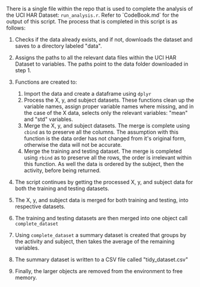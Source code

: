 There is a single file within the repo that is used to complete the analysis of the UCI HAR Dataset: `run_analysis.r`. Refer to \`CodeBook.md\` for the output of this script. The process that is completed in this script is as follows:

1.  Checks if the data already exists, and if not, downloads the dataset and saves to a directory labeled "data".

2.  Assigns the paths to all the relevant data files within the UCI HAR Dataset to variables. The paths point to the data folder downloaded in step 1.

3.  Functions are created to:

    1.  Import the data and create a dataframe using `dplyr`
    2.  Process the X, y, and subject datasets. These functions clean up the variable names, assign proper variable names where missing, and in the case of the X data, selects only the relevant variables: "mean" and "std" variables.
    3.  Merge the X, y, and subject datasets. The merge is complete using `cbind` as to preserve all the columns. The assumption with this function is the data order has not changed from it's original form, otherwise the data will not be accurate.
    4.  Merge the training and testing dataset. The merge is completed using `rbind` as to preserve all the rows, the order is irrelevant within this function. As well the data is ordered by the subject, then the activity, before being returned.

4.  The script continues by getting the processed X, y, and subject data for both the training and testing datasets.

5.  The X, y, and subject data is merged for both training and testing, into respective datasets.

6.  The training and testing datasets are then merged into one object call `complete_dataset`

7.  Using `complete_dataset` a summary dataset is created that groups by the activity and subject, then takes the average of the remaining variables.

8.  The summary dataset is written to a CSV file called "tidy_dataset.csv"

9.  Finally, the larger objects are removed from the environment to free memory.
